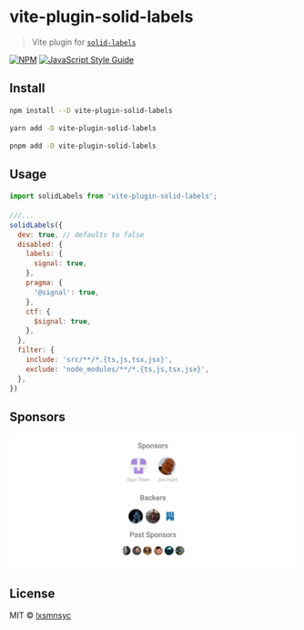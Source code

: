 # vite-plugin-solid-labels

> Vite plugin for [`solid-labels`](https://github.com/lxsmnsyc/solid-labels)

[![NPM](https://img.shields.io/npm/v/vite-plugin-solid-labels.svg)](https://www.npmjs.com/package/vite-plugin-solid-labels) [![JavaScript Style Guide](https://badgen.net/badge/code%20style/airbnb/ff5a5f?icon=airbnb)](https://github.com/airbnb/javascript)

## Install

```bash
npm install --D vite-plugin-solid-labels
```

```bash
yarn add -D vite-plugin-solid-labels
```

```bash
pnpm add -D vite-plugin-solid-labels
```

## Usage

```js
import solidLabels from 'vite-plugin-solid-labels';

///...
solidLabels({
  dev: true, // defaults to false
  disabled: {
    labels: {
      signal: true,
    },
    pragma: {
      '@signal': true,
    },
    ctf: {
      $signal: true,
    },
  },
  filter: {
    include: 'src/**/*.{ts,js,tsx,jsx}',
    exclude: 'node_modules/**/*.{ts,js,tsx,jsx}',
  },
})
```

## Sponsors

![Sponsors](https://github.com/lxsmnsyc/sponsors/blob/main/sponsors.svg?raw=true)

## License

MIT © [lxsmnsyc](https://github.com/lxsmnsyc)
